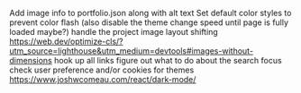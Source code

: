 Add image info to portfolio.json along with alt text
Set default color styles to prevent color flash (also disable the theme change speed until page is fully loaded maybe?)
handle the project image layout shifting https://web.dev/optimize-cls/?utm_source=lighthouse&utm_medium=devtools#images-without-dimensions
hook up all links
figure out what to do about the search focus
check user preference and/or cookies for themes
https://www.joshwcomeau.com/react/dark-mode/